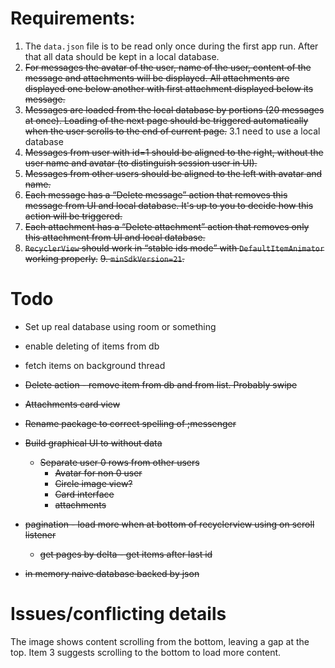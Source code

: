 Requirements:
====
1. The `data.json` file is to be read only once during the first app run. After that all data should be kept in a local database.
2. ~~For messages the avatar of the user, name of the user, content of the message and attachments will be displayed. All attachments are displayed one below another with first attachment displayed below its message.~~
3. ~~Messages are loaded from the local database by portions (20 messages at once). Loading of the next page should be triggered automatically when the user scrolls to the end of current page.~~
    3.1 need to use a local database
4. ~~Messages from user with id=1 should be aligned to the right, without the user name and avatar (to distinguish session user in UI).~~
5. ~~Messages from other users should be aligned to the left with avatar and name.~~
6. ~~Each message has a “Delete message” action that removes this message from UI and local database. It's up to you to decide how this action will be triggered.~~
7. ~~Each attachment has a “Delete attachment” action that removes only this attachment from UI and local database.~~
8. ~~`RecyclerView` should work in “stable ids mode” with `DefaultItemAnimator` working properly.~~
~~9. `minSdkVersion=21`.~~

Todo
===
- Set up real database using room or something
- enable deleting of items from db 
- fetch items on background thread

- ~~Delete action - remove item from db and from list. Probably swipe~~
- ~~Attachments card view~~
- ~~Rename package to correct spelling of ;messenger~~
- ~~Build graphical UI to without data~~
    - ~~Separate user 0 rows from other users~~
        - ~~Avatar for non 0 user~~
        - ~~Circle image view?~~
        - ~~Card interface~~
        - ~~attachments~~
- ~~pagination - load more when at bottom of recyclerview using on scroll listener~~
    - ~~get pages by delta - get items after last id~~
- ~~in memory naive database backed by json~~

Issues/conflicting details
===
The image shows content scrolling from the bottom, leaving a gap at the top. Item 3 suggests scrolling to the bottom to load more content. 


